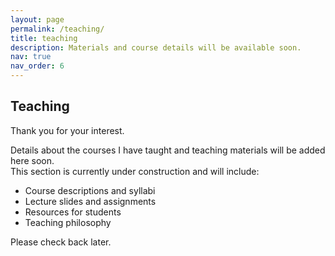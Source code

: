 ```yaml
---
layout: page
permalink: /teaching/
title: teaching
description: Materials and course details will be available soon.
nav: true
nav_order: 6
---
```


## Teaching

Thank you for your interest.

Details about the courses I have taught and teaching materials will be added here soon.  
This section is currently under construction and will include:

- Course descriptions and syllabi
- Lecture slides and assignments
- Resources for students
- Teaching philosophy

Please check back later.